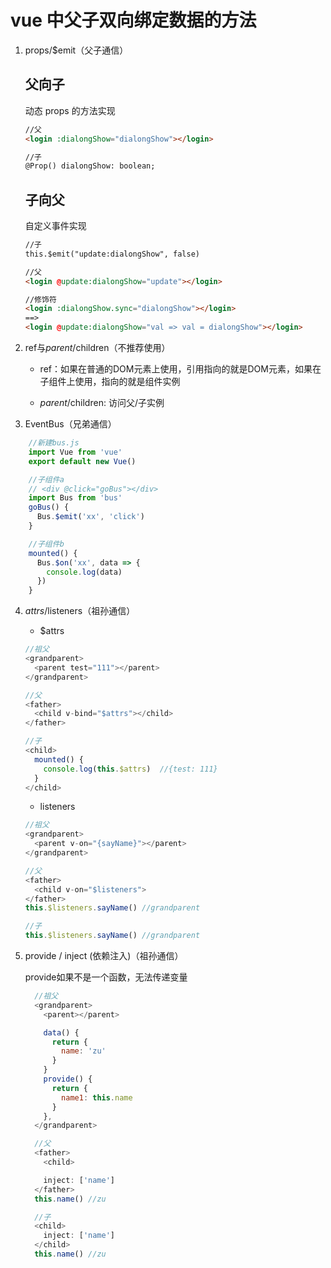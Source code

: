 # vue 中父子双向绑定数据的方法

1. props/$emit（父子通信）

    ## 父向子

    动态 props 的方法实现

    ```html
    //父
    <login :dialongShow="dialongShow"></login>

    //子 
    @Prop() dialongShow: boolean;
    ```

    ## 子向父

    自定义事件实现

    ```html
    //子 
    this.$emit("update:dialongShow", false) 

    //父
    <login @update:dialongShow="update"></login>

    //修饰符
    <login :dialongShow.sync="dialongShow"></login>
    ==>
    <login @update:dialongShow="val => val = dialongShow"></login>
    ```

2. ref与$parent/$children（不推荐使用）

    * ref：如果在普通的DOM元素上使用，引用指向的就是DOM元素，如果在子组件上使用，指向的就是组件实例

    * $parent/$children: 访问父/子实例

3. EventBus（兄弟通信）
```js
    //新建bus.js
    import Vue from 'vue'
    export default new Vue()

    //子组件a
    // <div @click="goBus"></div>
    import Bus from 'bus'
    goBus() {
      Bus.$emit('xx', 'click')
    }

    //子组件b
    mounted() {
      Bus.$on('xx', data => {
        console.log(data)
      })
    }
```

4. $attrs/$listeners（祖孙通信）

    * $attrs
    ```js
    //祖父
    <grandparent>
      <parent test="111"></parent>
    </grandparent>

    //父
    <father>
      <child v-bind="$attrs"></child>
    </father>

    //子
    <child>
      mounted() {
        console.log(this.$attrs)  //{test: 111}
      }
    </child>
    ```

    * listeners
    ```js
    //祖父
    <grandparent>
      <parent v-on="{sayName}"></parent>
    </grandparent>

    //父
    <father>
      <child v-on="$listeners">
    </father>
    this.$listeners.sayName() //grandparent

    //子
    this.$listeners.sayName() //grandparent

    ```

5. provide / inject (依赖注入)（祖孙通信）

    provide如果不是一个函数，无法传递变量

    ```js
      //祖父
      <grandparent>
        <parent></parent>

        data() {
          return {
            name: 'zu'
          }
        }
        provide() {
          return {
            name1: this.name
          }
        },
      </grandparent>

      //父
      <father>
        <child>

        inject: ['name']
      </father>
      this.name() //zu

      //子
      <child>
        inject: ['name']
      </child>
      this.name() //zu

    ```